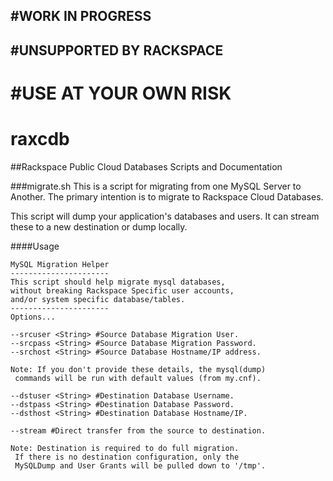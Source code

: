 #WORK IN PROGRESS
------
#UNSUPPORTED BY RACKSPACE
------
#USE AT YOUR OWN RISK
======
# raxcdb
##Rackspace Public Cloud Databases Scripts and Documentation

###migrate.sh
This is a script for migrating from one MySQL Server to Another. 
The primary intention is to migrate to Rackspace Cloud Databases. 

This script will dump your application's databases and users. 
It can stream these to a new destination or dump locally. 

####Usage
```
MySQL Migration Helper
----------------------
This script should help migrate mysql databases,
without breaking Rackspace Specific user accounts,
and/or system specific database/tables.
----------------------
Options...

--srcuser <String> #Source Database Migration User.
--srcpass <String> #Source Database Migration Password.
--srchost <String> #Source Database Hostname/IP address.

Note: If you don't provide these details, the mysql(dump)
 commands will be run with default values (from my.cnf).

--dstuser <String> #Destination Database Username.
--dstpass <String> #Destination Database Password.
--dsthost <String> #Destination Database Hostname/IP.

--stream #Direct transfer from the source to destination.

Note: Destination is required to do full migration.
 If there is no destination configuration, only the
 MySQLDump and User Grants will be pulled down to '/tmp'.

```

